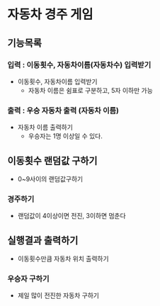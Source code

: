 # 자동차 경주 게임
## 기능목록

### 입력 : 이동횟수, 자동차이름(자동차수) 입력받기

- 이동횟수, 자동차이름 입력받기
    - 자동차 이름은 쉼표로 구분하고, 5자 이하만 가능

### 출력 : 우승 자동차 출력 (자동차 이름)
- 자동차 이름 출력하기
    - 우승자는 1명 이상일 수 있다.

## 이동횟수 랜덤값 구하기
- 0~9사이의 랜덤값구하기

### 경주하기 
- 랜덤값이 4이상이면 전진, 3이하면 멈춘다

## 실행결과 출력하기
- 이동횟수만큼 자동차 위치 출력하기

### 우승자 구하기
- 제일 많이 전진한 자동차 구하기 

